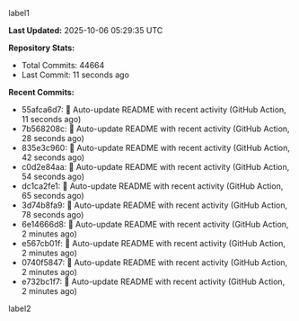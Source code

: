
label1 
<!-- ACTIVITY_START -->
**Last Updated:** 2025-10-06 05:29:35 UTC

**Repository Stats:**
- Total Commits: 44664
- Last Commit: 11 seconds ago

**Recent Commits:**
- 55afca6d7: 🤖 Auto-update README with recent activity (GitHub Action, 11 seconds ago)
- 7b568208c: 🤖 Auto-update README with recent activity (GitHub Action, 28 seconds ago)
- 835e3c960: 🤖 Auto-update README with recent activity (GitHub Action, 42 seconds ago)
- c0d2e84aa: 🤖 Auto-update README with recent activity (GitHub Action, 54 seconds ago)
- dc1ca2fe1: 🤖 Auto-update README with recent activity (GitHub Action, 65 seconds ago)
- 3d74b8fa9: 🤖 Auto-update README with recent activity (GitHub Action, 78 seconds ago)
- 6e14666d8: 🤖 Auto-update README with recent activity (GitHub Action, 2 minutes ago)
- e567cb01f: 🤖 Auto-update README with recent activity (GitHub Action, 2 minutes ago)
- 0740f5847: 🤖 Auto-update README with recent activity (GitHub Action, 2 minutes ago)
- e732bc1f7: 🤖 Auto-update README with recent activity (GitHub Action, 2 minutes ago)
<!-- ACTIVITY_END -->

label2
